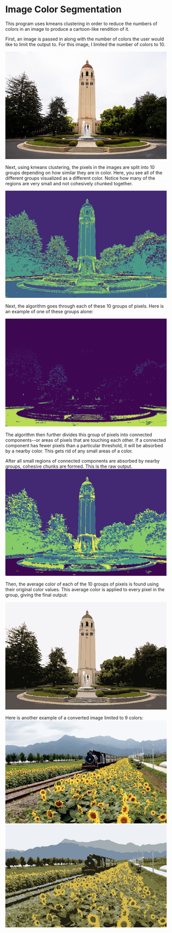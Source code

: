 # Image Color Segmentation
This program uses kmeans clustering in order to reduce the numbers of colors in an image to produce a cartoon-like rendition of it.

First, an image is passed in along with the number of colors the user would like to limit the output to. For this image, I limited the number of colors to 10.

![Hoover Tower](./testInputImages/hoover.jpg)

Next, using kmeans clustering, the pixels in the images are split into 10 groups depending on how similar they are in color. Here, you see all of the different groups visualized as a different color. Notice how many of the regions are very small and not cohesively chunked together. 

![Hoover Tower with all groups showing](./progressImages/HooverCCs.png)

Next, the algorithm goes through each of these 10 groups of pixels. Here is an example of one of these groups alone:

![Hoover Tower with 1 group showing](./progressImages/Hoover1CCExample.png)

The algorithm then further divides this group of pixels into connected components--or areas of pixels that are touching each other. If a connected component has fewer pixels than a particular threshold, it will be absorbed by a nearby color. This gets rid of any small areas of a color. 

After all small regions of connected components are absorbed by nearby groups, cohesive chunks are formed. This is the raw output. 
![Hoover Tower raw output](./progressImages/HooverCCFinal.png)

Then, the average color of each of the 10 groups of pixels is found using their original color values. This average color is applied to every pixel in the group, giving the final output:

![Hoover Tower final output](./testOutputImages/hoover10unonnected.png)





Here is another example of a converted image limited to 9 colors:
![An image of a train and sunflowers](./testInputImages/train.jpg)
![An image of a train and sunflowers converted into a cartoon rendition](./testOutputImages/trainThreshold9img.png)
